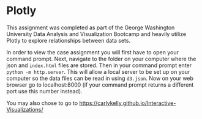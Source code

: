 # Plotly

This assignment was completed as part of the George Washington University Data Analysis and Visualization Bootcamp and heavily utilize Plotly to explore relationships between data sets.

In order to view the case assignment you will first have to open your command prompt. Next, navigate to the folder on your computer where the json and `index.html` files are stored. Then in your command prompt enter `python -m http.server`. This will allow a local server to be set up on your computer so the data files can be read in using `d3.json`. Now on your web browser go to localhost:8000 (if your command prompt returns a different port use this number instead).

You may also chose to go to https://carlykelly.github.io/Interactive-Visualizations/
